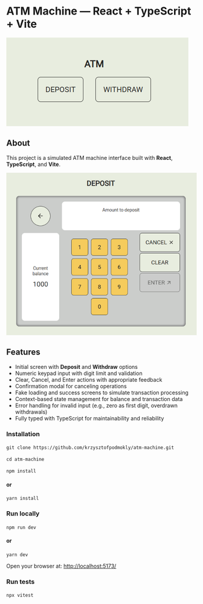 # ATM Machine — React + TypeScript + Vite

![Screenshot](./public/images/atm-1.png)

## About

This project is a simulated ATM machine interface built with **React**, **TypeScript**, and **Vite**.

![Screenshot](./public/images/atm-2.png)

## Features

- Initial screen with **Deposit** and **Withdraw** options
- Numeric keypad input with digit limit and validation
- Clear, Cancel, and Enter actions with appropriate feedback
- Confirmation modal for canceling operations
- Fake loading and success screens to simulate transaction processing
- Context-based state management for balance and transaction data
- Error handling for invalid input (e.g., zero as first digit, overdrawn withdrawals)
- Fully typed with TypeScript for maintainability and reliability

### Installation

`git clone https://github.com/krzysztofpodmokly/atm-machine.git`

`cd atm-machine`

`npm install`

#### or

`yarn install`

### Run locally

`npm run dev`

#### or

`yarn dev`

Open your browser at: [http://localhost:5173/](http://localhost:5173/)

### Run tests

`npx vitest`
